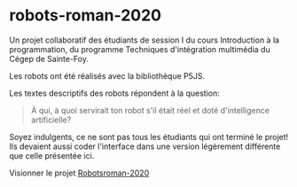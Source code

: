 # robots-roman-2020

Un projet collaboratif des étudiants de session I du cours Introduction à la programmation,
du programme Techniques d'intégration multimédia du Cégep de Sainte-Foy. 

Les robots ont été réalisés avec la bibliothèque P5JS.

Les textes descriptifs des robots répondent à la question: 
> À qui, à quoi servirait ton robot s'il était réel et doté d'intelligence artificielle?

Soyez indulgents, ce ne sont pas tous les étudiants qui ont terminé le projet! 
Ils devaient aussi coder l'interface dans une version légèrement différente que celle présentée ici.

Visionner le projet [Robotsroman-2020](https://evefevrier.github.io/robots-roman-2020/)
